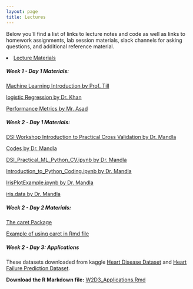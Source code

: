 ```yaml
---
layout: page
title: Lectures
---
```


Below you'll find a list of links to lecture notes and code as well as links to homework assignments, lab session materials, slack channels for asking questions, and additional reference material. 


<li><a href="https://github.com/mlcourseukzn/DSI_Africa_ML_ShortCourse.github.io">Lecture Materials</a></li>

##### Week 1 - Day 1 Materials:

<a href="https://mlcourseukzn.github.io/PDFLectures/Day1/MachineLearningIntro.pdf" download>Machine Learning Introduction by Prof. Till</a>

<a href="https://mlcourseukzn.github.io/PDFLectures/Day1/logisticRegression.pdf" download>logistic Regression by Dr. Khan</a>

<a href="https://mlcourseukzn.github.io/PDFLectures/Day1/PerformanceMetrics.pdf" download>Performance Metrics by Mr. Asad</a>

##### Week 2 - Day 1 Materials:

<a href="https://mlcourseukzn.github.io/PDFLectures/DSI WorkshopIntroduction_to_PracticalCrossValidation.pdf" download>DSI Workshop Introduction to Practical Cross Validation by Dr. Mandla</a>

<a href="https://mlcourseukzn.github.io/PDFLectures/Code.zip" download>Codes by Dr. Mandla</a>

<a href="https://mlcourseukzn.github.io/PDFLectures/DSI_Practical_ML_Python_CV.ipynb" download>DSI_Practical_ML_Python_CV.ipynb by Dr. Mandla</a>

<a href="https://mlcourseukzn.github.io/PDFLectures/Introduction_to_Python_Coding.ipynb" download>Introduction_to_Python_Coding.ipynb by Dr. Mandla</a>

<a href="https://mlcourseukzn.github.io/PDFLectures/IrisPlotExample.ipynb" download>IrisPlotExample.ipynb by Dr. Mandla</a>

<a href="https://mlcourseukzn.github.io/PDFLectures/iris.data" download>iris.data by Dr. Mandla</a>

##### Week 2 - Day 2 Materials:

<a href="https://topepo.github.io/caret/" target="_blank">The caret Package</a>

<a href="https://mlcourseukzn.github.io/PDFLectures/caret package.Rmd" download>Example of using caret in Rmd file</a>

##### Week 2 - Day 3: Applications

These datasets downloaded from kaggle <a href="https://www.kaggle.com/datasets/johnsmith88/heart-disease-dataset?resource=download" target="_blank">Heart Disease Dataset</a> and <a href="https://www.kaggle.com/datasets/fedesoriano/heart-failure-prediction" target="_blank">Heart Failure Prediction Dataset</a>.

**Download the R Markdown file:** <a href="https://mlcourseukzn.github.io/PDFLectures/W2D3_Applications.Rmd" download>W2D3_Applications.Rmd</a>


